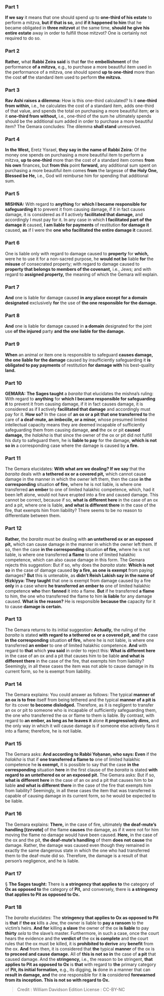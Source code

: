 
### Part 1
<b>If we say</b> it means that one should spend up to <b>one-third of his estate</b> to perform a mitzva, <b>but if that is so,</b> and <b>if it happened to him</b> that he became obligated in <b>three mitzvot</b> at the same time, <b>should he give his entire estate</b> away in order to fulfill those mitzvot? One is certainly not required to do so.

### Part 2
<b>Rather,</b> what <b>Rabbi Zeira said</b> is that <b>for</b> the <b>embellishment</b> of the performance <b>of a mitzva,</b> e.g., to purchase a more beautiful item used in the performance of a mitzva, one should spend <b>up to one-third</b> more than the cost <b>of</b> the standard item used to perform <b>the mitzva.</b>

### Part 3
<b>Rav Ashi raises a dilemma:</b> How is this one-third calculated? Is it <b>one-third from within,</b> i.e., he calculates the cost of a standard item, adds one-third of that value, and spends the total on purchasing a more beautiful item; <b>or</b> is it <b>one-third from without,</b> i.e., one-third of the sum he ultimately spends should be the additional sum added in order to purchase a more beautiful item? The Gemara concludes: The dilemma <b>shall stand</b> unresolved.

### Part 4
<b>In the West,</b> Eretz Yisrael, <b>they say in the name of Rabbi Zeira:</b> Of the money one spends on purchasing a more beautiful item to perform a mitzva, <b>up to one-third</b> more than the cost of a standard item comes <b>from his own</b> finances, but <b>from this</b> point <b>forward,</b> any additional sum spent on purchasing a more beautiful item comes <b>from</b> the largesse of <b>the Holy One, Blessed be He,</b> i.e., God will reimburse him for spending that additional sum.

### Part 5
<strong>MISHNA:</strong> With regard to <b>anything</b> for <b>which I became responsible for safeguarding it</b> to prevent it from causing damage, if it in fact causes damage, it is considered as if <b>I</b> actively <b>facilitated that damage,</b> and accordingly I must pay for it. In any case in which <b>I facilitated part of the damage it</b> caused, <b>I am liable for payments</b> of restitution <b>for damage it</b> caused, <b>as</b> if I were the <b>one who facilitated the entire damage it</b> caused.

### Part 6
One is liable only with regard to damage caused to <b>property</b> for <b>which,</b> were he to use it for a non-sacred purpose, he <b>would not be</b> liable <b>for</b> the <b>misuse</b> of consecrated property; with regard to damage caused to <b>property that belongs to members of the covenant,</b> i.e., Jews; and with regard to <b>assigned property,</b> the meaning of which the Gemara will explain.

### Part 7
<b>And</b> one is liable for damage caused <b>in any place except for a domain designated</b> exclusively <b>for</b> the use of <b>the one responsible for the damage.</b>

### Part 8
<b>And</b> one is liable for damage caused in <b>a domain</b> designated for the joint use <b>of the injured</b> party <b>and the one liable for the damage.</b>

### Part 9
<b>When</b> an animal or item one is responsible to safeguard <b>causes damage, the one liable for the damage</b> caused by insufficiently safeguarding it <b>is obligated to pay payments</b> of restitution <b>for damage with</b> his best-quality <b>land.</b>

### Part 10
<strong>GEMARA:</strong> <b>The Sages taught</b> a <i>baraita</i> that elucidates the mishna’s ruling: With regard to <b>anything</b> for <b>which I became responsible for safeguarding it</b> to prevent it from causing damage, if it in fact causes damage, it is considered as if <b>I</b> actively <b>facilitated that damage</b> and accordingly must pay for it. <b>How so?</b> In the case of <b>an ox or a pit that one transferred to</b> the care of <b>a deaf-mute, an imbecile, or a minor,</b> whose presumed limited intellectual capacity means they are deemed incapable of sufficiently safeguarding them from causing damage, <b>and</b> the ox or pit <b>caused damage,</b> the <i>halakha</i> is that since the owner of the ox or pit did not fulfill his duty to safeguard them, he is <b>liable to pay</b> for the damage, <b>which is not so in</b> a corresponding case where the damage is caused by <b>a fire.</b>

### Part 11
The Gemara elucidates: <b>With what are we dealing? If we say</b> that the <i>baraita</i> deals with <b>a tethered ox or a covered pit,</b> which cannot cause damage in the manner in which the owner left them, then the case <b>in the corresponding</b> situation <b>of fire,</b> where he is not liable, is where one transferred <b>an ember</b> to one of limited halakhic competence, which, had it been left alone, would not have erupted into a fire and caused damage. This cannot be correct, because if so, <b>what is different here</b> in the case of an ox and a pit, where one is liable, <b>and what is different there</b> in the case of the fire, that exempts him from liability? There seems to be no reason to differentiate between them.

### Part 12
<b>Rather,</b> the <i>baraita</i> must be dealing with <b>an untethered ox or an exposed pit,</b> which can cause damage in the manner in which the owner left them. If so, then the case <b>in the corresponding</b> situation <b>of fire,</b> where he is not liable, is where one transferred <b>a flame</b> to one of limited halakhic competence, which can also cause damage in this form. The Gemara rejects this suggestion: But if so, why does the <i>baraita</i> state: <b>Which is not so</b> in the case of damage caused <b>by a fire, as one is exempt</b> from paying damages? <b>But</b> this is untenable, as <b>didn’t Reish Lakish say in the name of Ḥizkiyya: They taught</b> that one is exempt from damage caused by a fire <b>only</b> in a case where <b>he transferred an ember to</b> one of limited halakhic competence <b>who</b> then <b>fanned</b> it into a flame. <b>But</b> if he transferred <b>a flame</b> to him, the one who transferred the flame to him <b>is liable</b> for any damage caused. <b>What is the reason?</b> He is responsible <b>because the</b> capacity for it to cause <b>damage is certain.</b>

### Part 13
The Gemara returns to its initial suggestion: <b>Actually,</b> the ruling of the <i>baraita</i> is stated <b>with regard to a tethered ox or a covered pit, and</b> the case <b>in the corresponding</b> situation <b>of fire,</b> where he is not liable, is where one transferred <b>an ember</b> to one of limited halakhic competence. <b>And</b> with regard to <b>that</b> which <b>you said</b> in order to reject this: <b>What is different here</b> in the case of an ox and a pit that causes him to be liable <b>and what is different there</b> in the case of the fire, that exempts him from liability? Seemingly, in all these cases the item was not able to cause damage in its current form, so he is exempt from liability.

### Part 14
The Gemara explains: You could answer as follows: The typical <b>manner of an ox is to free</b> itself from being tethered and the typical <b>manner of a pit is</b> for its cover <b>to become dislodged.</b> Therefore, as it is negligent to transfer an ox or pit to someone who is incapable of sufficiently safeguarding them, the one who transferred the ox or flame to them is liable. By contrast, with regard to <b>an ember, as long as he leaves it</b> alone <b>it progressively dims,</b> and the only way in which it will cause damage is if someone else actively fans it into a flame; therefore, he is not liable.

### Part 15
The Gemara asks: <b>And according to Rabbi Yoḥanan, who says: Even</b> if the <i>halakha</i> is that if <b>one transferred a flame to</b> one of limited halakhic competence he <b>is exempt,</b> it is possible to say that the case <b>in the corresponding</b> situation <b>here</b> in the first clause of the <i>baraita</i> is stated <b>with regard to an untethered ox or an exposed pit.</b> The Gemara asks: But if so, <b>what is different here</b> in the case of an ox and a pit that causes him to be liable <b>and what is different there</b> in the case of the fire that exempts him from liability? Seemingly, in all these cases the item that was transferred is capable of causing damage in its current form, so he would be expected to be liable.

### Part 16
The Gemara explains: <b>There,</b> in the case of fire, ultimately <b>the deaf-mute’s handling [<i>tzevata</i>]</b> of the flame <b>causes</b> the damage, as if it were not for him moving the flame no damage would have been caused. <b>Here,</b> in the case of the ox and the pit, <b>the deaf-mute’s handling</b> of them <b>does not cause</b> the damage. Rather, the damage was caused even though they remained in exactly the same dangerous state in which the one who had transferred them to the deaf-mute did so. Therefore, the damage is a result of that person’s negligence, and he is liable.

### Part 17
§ <b>The Sages taught:</b> There is <b>a stringency that applies to</b> the category of <b>Ox as opposed to</b> the category of <b>Pit,</b> and conversely, there is <b>a stringency that applies to Pit as opposed to Ox.</b>

### Part 18
The <i>baraita</i> elucidates: The <b>stringency that applies to Ox as opposed to Pit</b> is <b>that</b> if <b>the ox</b> kills a Jew, the owner is liable to <b>pay a ransom</b> to the victim’s heirs. <b>And for</b> killing <b>a slave</b> the owner of the ox <b>is liable</b> to pay <b>thirty</b> <i>sela</i> to the slave’s master. Furthermore, in such a case, once the court hears the evidence and the <b>verdict of</b> the ox <b>is complete</b> and the court rules that the ox must be killed, it is <b>prohibited to derive</b> any <b>benefit</b> from the ox. <b>And</b> from then, it is considered that <b>the</b> typical <b>manner</b> of the ox is <b>to proceed and cause damage.</b> All of <b>this is not so in</b> the case of <b>a pit</b> that caused damage. And the <b>stringency,</b> i.e., the reason to be stringent, <b>that applies to Pit as opposed to Ox</b> is <b>that</b> with regard to <b>the</b> primary category of <b>Pit, its initial formation,</b> e.g., its digging, <b>is</b> done in a manner that can <b>result in damage, and</b> the one responsible for it <b>is</b> considered <b>forewarned from its inception. This is not so with regard to Ox.</b>

>Credit : William Davidson Edition
>License : CC-BY-NC